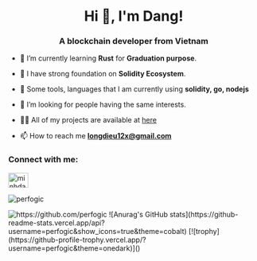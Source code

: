 <h1 align="center">Hi 👋, I'm Dang!</h1>
<h3 align="center">A blockchain developer from Vietnam</h3>

- 🌱 I’m currently learning **Rust** for **Graduation purpose**.

- 📖 I have strong foundation on **Solidity Ecosystem**.

- 💬 Some tools, languages that I am currently using **solidity, go, nodejs**

- 🤝 I’m looking for people having the same interests.

- 👨‍💻 All of my projects are available at [here](https://github.com/perfogic?tab=repositories)

- 📫 How to reach me **longdieu12x@gmail.com**

<h3 align="left">Connect with me:</h3>
<p align="left">
<a href="https://www.linkedin.com/in/phạm-minh-đăng-4a6b9515b/" target="blank"><img align="center" src="https://raw.githubusercontent.com/rahuldkjain/github-profile-readme-generator/master/src/images/icons/Social/linked-in-alt.svg" alt="minhdang0710" height="30" width="40" /></a>
</p>

<p><img align="center" src="https://github-readme-stats.vercel.app/api/top-langs?username=perfogic&show_icons=true&locale=en&layout=compact" alt="perfogic" /></p>

<img src="https://komarev.com/ghpvc/?username=perfogic" alt="https://github.com/perfogic" />
![Anurag's GitHub stats](https://github-readme-stats.vercel.app/api?username=perfogic&show_icons=true&theme=cobalt)
[![trophy](https://github-profile-trophy.vercel.app/?username=perfogic&theme=onedark)]()
